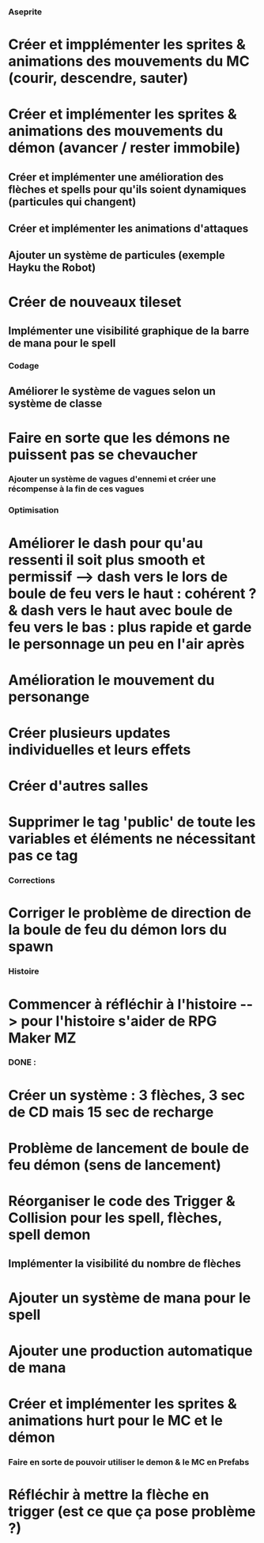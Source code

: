 ### Aseprite
# Créer et impplémenter les sprites & animations des mouvements du MC (courir, descendre, sauter)
# Créer et implémenter les sprites & animations des mouvements du démon (avancer / rester immobile)
## Créer et implémenter une amélioration des flèches et spells pour qu'ils soient dynamiques (particules qui changent)
## Créer et implémenter les animations d'attaques
## Ajouter un système de particules (exemple Hayku the Robot)
# Créer de nouveaux tileset
## Implémenter une visibilité graphique de la barre de mana pour le spell

### Codage
## Améliorer le système de vagues selon un système de classe
# Faire en sorte que les démons ne puissent pas se chevaucher
### Ajouter un système de vagues d'ennemi et créer une récompense à la fin de ces vagues

### Optimisation
# Améliorer le dash pour qu'au ressenti il soit plus smooth et permissif --> dash vers le lors de boule de feu vers le haut : cohérent ? & dash vers le haut avec boule de feu vers le bas : plus rapide et garde le personnage un peu en l'air après
# Amélioration le mouvement du personange
# Créer plusieurs updates individuelles et leurs effets
# Créer d'autres salles
# Supprimer le tag 'public' de toute les variables et éléments ne nécessitant pas ce tag


### Corrections
# Corriger le problème de direction de la boule de feu du démon lors du spawn

### Histoire
# Commencer à réfléchir à l'histoire --> pour l'histoire s'aider de RPG Maker MZ

### DONE :
# Créer un système : 3 flèches, 3 sec de CD mais 15 sec de recharge
# Problème de lancement de boule de feu démon (sens de lancement)
# Réorganiser le code des Trigger & Collision pour les spell, flèches, spell demon
## Implémenter la visibilité du nombre de flèches
# Ajouter un système de mana pour le spell
# Ajouter une production automatique de mana
# Créer et implémenter les sprites & animations hurt pour le MC et le démon
### Faire en sorte de pouvoir utiliser le demon & le MC en Prefabs
# Réfléchir à mettre la flèche en trigger (est ce que ça pose problème ?)